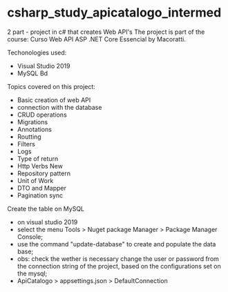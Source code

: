 # csharp_study_apicatalogo_intermed
2 part - project in c# that creates Web API's
The project is part of the course: Curso Web API ASP .NET Core Essencial by Macoratti.

Techonologies used:
- Visual Studio 2019
- MySQL Bd

Topics covered on this project:
- Basic creation of web API
- connection with the database
- CRUD operations
- Migrations
- Annotations
- Routting
- Filters
- Logs
- Type of return
- Http Verbs
New
- Repository pattern
- Unit of Work
- DTO and Mapper
- Pagination sync

Create the table on MySQL
- on visual studio 2019
- select the menu Tools > Nuget package Manager > Package Manager Console;
- use the command "update-database" to create and populate the data base;
- obs: check the wether is necessary change the user or password from the connection string of the project, based on the configurations set on the mysql;
- ApiCatalogo > appsettings.json > DefaultConnection
